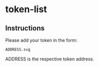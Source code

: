 # token-list

## Instructions

Please add your token in the form:

`ADDRESS.svg`

ADDRESS is the respective token address.
